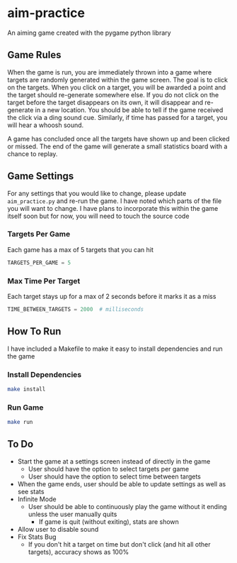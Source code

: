 # aim-practice
An aiming game created with the pygame python library

## Game Rules
When the game is run, you are immediately thrown into a game where targets are randomly generated within the game screen.
The goal is to click on the targets. When you click on a target, you will be awarded a point and the target should
re-generate somewhere else. If you do not click on the target before the target disappears on its own, it will disappear
and re-generate in a new location. You should be able to tell if the game received the click via a ding sound cue. 
Similarly, if time has passed for a target, you will hear a whoosh sound. 

A game has concluded once all the targets have shown up and been clicked or missed. The end of the game will generate
a small statistics board with a chance to replay.

## Game Settings
For any settings that you would like to change, please update `aim_practice.py` and re-run the game. I have noted which
parts of the file you will want to change. I have plans to incorporate this within the game itself soon but for now, you
will need to touch the source code

### Targets Per Game
Each game has a max of 5 targets that you can hit
```python
TARGETS_PER_GAME = 5
```

### Max Time Per Target
Each target stays up for a max of 2 seconds before it marks it as a miss
```python
TIME_BETWEEN_TARGETS = 2000  # milliseconds
```

## How To Run
I have included a Makefile to make it easy to install dependencies and run the game

### Install Dependencies
```bash
make install
```

### Run Game
```bash
make run
```

## To Do
* Start the game at a settings screen instead of directly in the game
    * User should have the option to select targets per game
    * User  should have the option to select time between targets
* When the game ends, user should be able to update settings as well as see stats
* Infinite Mode
    * User should be able to continuously play the game without it ending unless the user manually quits
        * If game is quit (without exiting), stats are shown 
* Allow user to disable sound
* Fix Stats Bug
    * If you don't hit a target on time but don't click (and hit all other targets), accuracy shows as 100%
    


